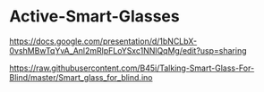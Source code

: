 # Active-Smart-Glasses
https://docs.google.com/presentation/d/1bNCLbX-0vshMBwTqYvA_Anl2mRlpFLoYSxc1NNlQqMg/edit?usp=sharing 


https://raw.githubusercontent.com/B45i/Talking-Smart-Glass-For-Blind/master/Smart_glass_for_blind.ino

